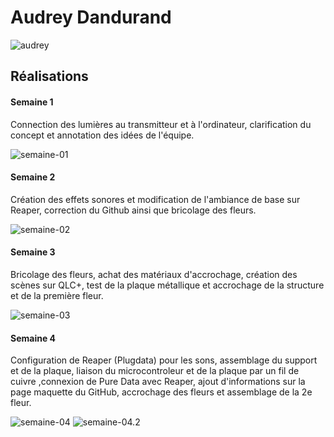 # Audrey Dandurand

![audrey](https://github.com/user-attachments/assets/232ef319-e786-40d9-ae43-4acfa4378a5a)

 ## Réalisations

 <!-- Une image par semaine de la réalisation dont tu es le plus fier avec une légende -->
 #### Semaine 1
 Connection des lumières au transmitteur et à l'ordinateur, clarification du concept et annotation des idées de l'équipe.
 
![semaine-01](https://github.com/user-attachments/assets/00c3c77a-391a-410e-92f0-ecbbac9b4fdd)

#### Semaine 2

Création des effets sonores et modification de l'ambiance de base sur Reaper, correction du Github ainsi que bricolage des fleurs.

![semaine-02](https://github.com/user-attachments/assets/0a13c916-52e8-4f10-a5f3-fd0a251e64a4)

#### Semaine 3

Bricolage des fleurs, achat des matériaux d'accrochage, création des scènes sur QLC+, test de la plaque métallique et accrochage de la structure et de la première fleur. 

![semaine-03](https://github.com/user-attachments/assets/cb36fa53-a55d-4778-9f5d-21d1128a90c9)

#### Semaine 4

Configuration de Reaper (Plugdata) pour les sons, assemblage du support et de la plaque, liaison du microcontroleur et de la plaque par un fil de cuivre ,connexion de Pure Data avec Reaper, ajout d'informations sur la page maquette du GitHub, accrochage des fleurs et assemblage de la 2e fleur.

![semaine-04](https://github.com/user-attachments/assets/10a03411-cfc7-4522-be77-07f1f3928492)
![semaine-04.2](https://github.com/user-attachments/assets/700cbc6e-d66f-4c7d-b959-2c0923b32cdd)

